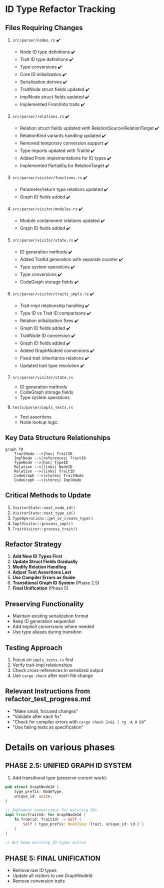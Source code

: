 # ID Type Refactor Tracking

## Files Requiring Changes

1. `src/parser/nodes.rs` ✔️
   - Node ID type definitions ✔️
   - Trait ID type definitions ✔️
   - Type conversions ✔️  
   - Core ID initialization ✔️
   - Serialization derives ✔️
   - TraitNode struct fields updated ✔️
   - ImplNode struct fields updated ✔️
   - Implemented From/Into traits ✔️

2. `src/parser/relations.rs` ✔️
   - Relation struct fields updated with RelationSource/RelationTarget ✔️
   - RelationKind variants handling updated ✔️
   - Removed temporary conversion support ✔️
   - Type imports updated with TraitId ✔️
   - Added From implementations for ID types ✔️
   - Implemented PartialEq for RelationTarget ✔️

3. `src/parser/visitor/functions.rs` ✔️
   - Parameter/return type relations updated ✔️
   - Graph ID fields added ✔️

4. `src/parser/visitor/modules.rs` ✔️
   - Module containment relations updated ✔️
   - Graph ID fields added ✔️

3. `src/parser/visitor/state.rs` ✔️
   - ID generation methods ✔️
   - Added TraitId generation with separate counter ✔️
   - Type system operations ✔️
   - Type conversions ✔️
   - CodeGraph storage fields ✔️

3. `src/parser/visitor/traits_impls.rs` ✔️
   - Trait-impl relationship handling ✔️
   - Type ID vs Trait ID comparisons ✔️
   - Relation initialization fixes ✔️
   - Graph ID fields added ✔️
   - TraitNode ID conversion ✔️
   - Graph ID fields added ✔️
   - Added GraphNodeId conversions ✔️
   - Fixed trait inheritance relations ✔️
   - Updated trait type resolution ✔️

4. `src/parser/visitor/state.rs`
   - ID generation methods
   - CodeGraph storage fields
   - Type system operations

5. `tests/parser/impls_tests.rs`
   - Test assertions
   - Node lookup logic

## Key Data Structure Relationships

```mermaid
graph TD
    TraitNode -->|has| TraitID
    ImplNode -->|references| TraitID
    TypeNode -->|has| TypeID
    Relation -->|links| NodeID
    Relation -->|links| TraitID
    CodeGraph -->|stores| TraitNode
    CodeGraph -->|stores| ImplNode
```

## Critical Methods to Update

1. `VisitorState::next_node_id()`
2. `VisitorState::next_type_id()`
3. `TypeOperations::get_or_create_type()`
4. `ImplVisitor::process_impl()`
5. `TraitVisitor::process_trait()`

## Refactor Strategy

1. **Add New ID Types First**
2. **Update Struct Fields Gradually**
3. **Modify Relation Handling**
4. **Adjust Test Assertions Last**
5. **Use Compiler Errors as Guide**
6. **Transitional Graph ID System** (Phase 2.5)
7. **Final Unification** (Phase 5)

## Preserving Functionality

- Maintain existing serialization format
- Keep ID generation sequential
- Add explicit conversions where needed
- Use type aliases during transition

## Testing Approach

1. Focus on `impls_tests.rs` first
2. Verify trait-impl relationships
3. Check cross-references in serialized output
4. Use `cargo check` after each file change

## Relevant Instructions from refactor_test_progress.md

- "Make small, focused changes"
- "Validate after each fix"
- "Check for compiler errors with `cargo check 2>&1 | rg -A 8 E0`"
- "Use failing tests as specification"

# Details on various phases

PHASE 2.5: UNIFIED GRAPH ID SYSTEM
 ----------------------------------

 1. Add transitional type (preserve current work):

 ```rust
 pub struct GraphNodeId {                                                                         
     type_prefix: NodeType,                                                                       
     unique_id: usize,                                                                            
 }                                                                                                
                                                                                                  
 // Implement conversions for existing IDs                                                        
 impl From<TraitId> for GraphNodeId {                                                             
     fn from(id: TraitId) -> Self {                                                               
         Self { type_prefix: NodeType::Trait, unique_id: id.0 }                                   
     }                                                                                            
 }                                                                                                
                                                                                                  
 // But keep existing ID types active
 ```

PHASE 5: FINAL UNIFICATION
 --------------------------

- Remove raw ID types
- Update all visitors to use GraphNodeId
- Remove conversion traits
